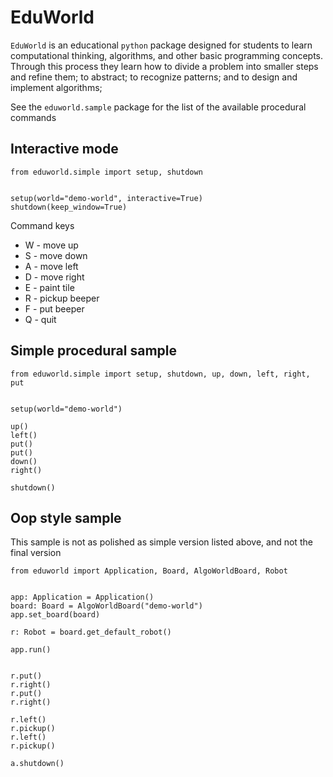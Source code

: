 # EduWorld

`EduWorld` is an educational `python` package designed for students to learn computational thinking, algorithms, and other basic programming concepts. Through this process they learn how to divide a problem into smaller steps and refine them; to abstract; to recognize patterns; and to design and implement algorithms;

See the `eduworld.sample` package for the list of the available procedural commands

## Interactive mode

```
from eduworld.simple import setup, shutdown


setup(world="demo-world", interactive=True)
shutdown(keep_window=True)

```

Command keys

* W - move up
* S - move down
* A - move left
* D - move right
* E - paint tile
* R - pickup beeper
* F - put beeper
* Q - quit

## Simple procedural sample

```
from eduworld.simple import setup, shutdown, up, down, left, right, put


setup(world="demo-world")

up()
left()
put()
put()
down()
right()

shutdown()
```


## Oop style sample

This sample is not as polished as simple version listed above, and not the final version

```
from eduworld import Application, Board, AlgoWorldBoard, Robot


app: Application = Application()
board: Board = AlgoWorldBoard("demo-world")
app.set_board(board)

r: Robot = board.get_default_robot()

app.run()


r.put()
r.right()
r.put()
r.right()

r.left()
r.pickup()
r.left()
r.pickup()

a.shutdown()
```
